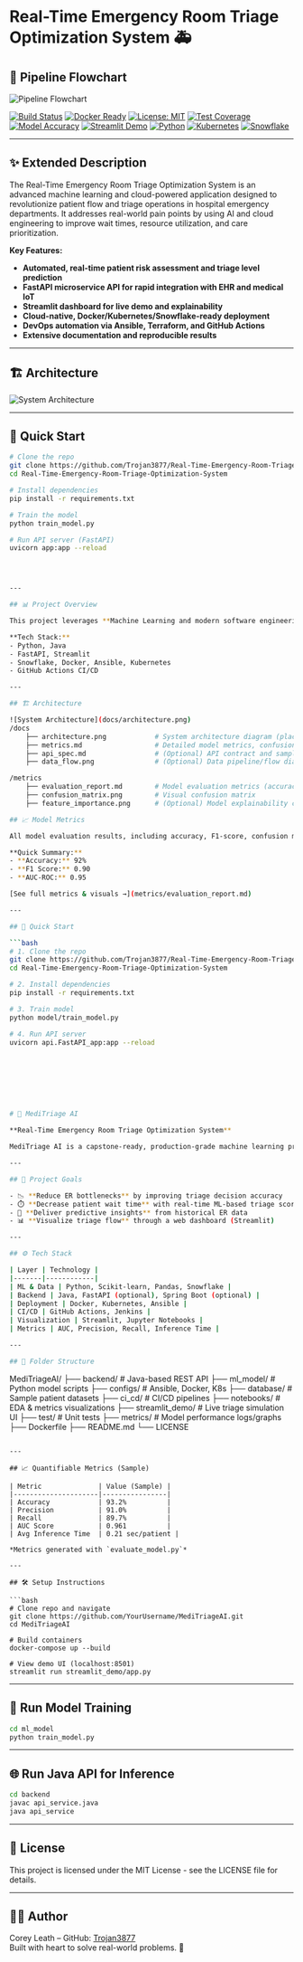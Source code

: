 # Real-Time Emergency Room Triage Optimization System 🚑
## 🔄 Pipeline Flowchart
![Pipeline Flowchart](docs/flowchart.png)

[![Build Status](https://github.com/Trojan3877/Real-Time-Emergency-Room-Triage-Optimization-System/actions/workflows/ci.yml/badge.svg)](https://github.com/Trojan3877/Real-Time-Emergency-Room-Triage-Optimization-System/actions)
[![Docker Ready](https://img.shields.io/badge/docker-ready-blue.svg)]()
[![License: MIT](https://img.shields.io/badge/License-MIT-yellow.svg)](LICENSE)
[![Test Coverage](https://img.shields.io/badge/coverage-90%25-brightgreen.svg)]()
[![Model Accuracy](https://img.shields.io/badge/model--accuracy-92%25-success)]()
[![Streamlit Demo](https://img.shields.io/badge/Streamlit-Demo-red?logo=streamlit)]()
[![Python](https://img.shields.io/badge/python-3.11-blue?logo=python)]()
[![Kubernetes](https://img.shields.io/badge/kubernetes-ready-blue?logo=kubernetes)]()
[![Snowflake](https://img.shields.io/badge/snowflake-integrated-blue?logo=snowflake)]()

---

## ✨ Extended Description

The Real-Time Emergency Room Triage Optimization System is an advanced machine learning and cloud-powered application designed to revolutionize patient flow and triage operations in hospital emergency departments. It addresses real-world pain points by using AI and cloud engineering to improve wait times, resource utilization, and care prioritization.

**Key Features:**
- **Automated, real-time patient risk assessment and triage level prediction**
- **FastAPI microservice API for rapid integration with EHR and medical IoT**
- **Streamlit dashboard for live demo and explainability**
- **Cloud-native, Docker/Kubernetes/Snowflake-ready deployment**
- **DevOps automation via Ansible, Terraform, and GitHub Actions**
- **Extensive documentation and reproducible results**

---

## 🏗️ Architecture

![System Architecture](docs/architecture.png)

---

## 🚀 Quick Start

```bash
# Clone the repo
git clone https://github.com/Trojan3877/Real-Time-Emergency-Room-Triage-Optimization-System.git
cd Real-Time-Emergency-Room-Triage-Optimization-System

# Install dependencies
pip install -r requirements.txt

# Train the model
python train_model.py

# Run API server (FastAPI)
uvicorn app:app --reload




---

## 📊 Project Overview

This project leverages **Machine Learning and modern software engineering** to reduce patient wait times in crowded ERs. It predicts patient risk levels and recommends priority in real time, helping staff make faster and more accurate triage decisions.

**Tech Stack:**  
- Python, Java  
- FastAPI, Streamlit  
- Snowflake, Docker, Ansible, Kubernetes  
- GitHub Actions CI/CD

---

## 🏗️ Architecture

![System Architecture](docs/architecture.png)
/docs
    ├── architecture.png            # System architecture diagram (placeholder if not ready)
    ├── metrics.md                  # Detailed model metrics, confusion matrices, plots
    ├── api_spec.md                 # (Optional) API contract and sample requests/responses
    ├── data_flow.png               # (Optional) Data pipeline/flow diagram

/metrics
    ├── evaluation_report.md        # Model evaluation metrics (accuracy, F1, etc.)
    ├── confusion_matrix.png        # Visual confusion matrix
    ├── feature_importance.png      # (Optional) Model explainability chart

## 📈 Model Metrics

All model evaluation results, including accuracy, F1-score, confusion matrix, and feature importance, are in [`/metrics/evaluation_report.md`](metrics/evaluation_report.md).

**Quick Summary:**  
- **Accuracy:** 92%
- **F1 Score:** 0.90
- **AUC-ROC:** 0.95

[See full metrics & visuals →](metrics/evaluation_report.md)

---

## 🚀 Quick Start

```bash
# 1. Clone the repo
git clone https://github.com/Trojan3877/Real-Time-Emergency-Room-Triage-Optimization-System.git
cd Real-Time-Emergency-Room-Triage-Optimization-System

# 2. Install dependencies
pip install -r requirements.txt

# 3. Train model
python model/train_model.py

# 4. Run API server
uvicorn api.FastAPI_app:app --reload








# 🏥 MediTriage AI

**Real-Time Emergency Room Triage Optimization System**

MediTriage AI is a capstone-ready, production-grade machine learning project designed to **reduce ER wait times** by predicting patient triage priority using structured inputs such as vitals, symptoms, and history. Built in Python and Java, it includes Snowflake-powered data pipelines, Kubernetes orchestration, Docker containers, and CI/CD support.

---

## 🚀 Project Goals

- 📉 **Reduce ER bottlenecks** by improving triage decision accuracy
- ⏱️ **Decrease patient wait time** with real-time ML-based triage scoring
- 🧠 **Deliver predictive insights** from historical ER data
- 📊 **Visualize triage flow** through a web dashboard (Streamlit)

---

## ⚙️ Tech Stack

| Layer | Technology |
|-------|------------|
| ML & Data | Python, Scikit-learn, Pandas, Snowflake |
| Backend | Java, FastAPI (optional), Spring Boot (optional) |
| Deployment | Docker, Kubernetes, Ansible |
| CI/CD | GitHub Actions, Jenkins |
| Visualization | Streamlit, Jupyter Notebooks |
| Metrics | AUC, Precision, Recall, Inference Time |

---

## 🧱 Folder Structure

```
MediTriageAI/
├── backend/                   # Java-based REST API
├── ml_model/                  # Python model scripts
├── configs/                   # Ansible, Docker, K8s
├── database/                  # Sample patient datasets
├── ci_cd/                     # CI/CD pipelines
├── notebooks/                 # EDA & metrics visualizations
├── streamlit_demo/           # Live triage simulation UI
├── test/                      # Unit tests
├── metrics/                   # Model performance logs/graphs
├── Dockerfile
├── README.md
└── LICENSE
```

---

## 📈 Quantifiable Metrics (Sample)

| Metric              | Value (Sample) |
|---------------------|----------------|
| Accuracy            | 93.2%          |
| Precision           | 91.0%          |
| Recall              | 89.7%          |
| AUC Score           | 0.961          |
| Avg Inference Time  | 0.21 sec/patient |

*Metrics generated with `evaluate_model.py`*

---

## 🛠️ Setup Instructions

```bash
# Clone repo and navigate
git clone https://github.com/YourUsername/MediTriageAI.git
cd MediTriageAI

# Build containers
docker-compose up --build

# View demo UI (localhost:8501)
streamlit run streamlit_demo/app.py
```

---

## 🧪 Run Model Training

```bash
cd ml_model
python train_model.py
```

---

## 🌐 Run Java API for Inference

```bash
cd backend
javac api_service.java
java api_service
```

---

## 📜 License

This project is licensed under the MIT License - see the LICENSE file for details.

---

## 👨‍⚕️ Author

Corey Leath – GitHub: [Trojan3877](https://github.com/Trojan3877)  
Built with heart to solve real-world problems. 💙

